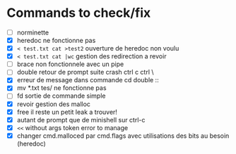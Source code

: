 # Commands to check/fix
- [ ] norminette
- [x] heredoc ne fonctionne pas
- [x] `< test.txt cat >test2` ouverture de heredoc non voulu
- [x] `< test.txt cat |wc` gestion des redirection a revoir 
- [ ] brace non fonctionnele avec un pipe 
- [ ] double retour de prompt suite crash ctrl c ctrl \
- [x] erreur de message dans commande cd double ::
- [x] mv *.txt tes/ ne fonctionne pas 
- [ ] fd sortie de commande simple
- [x] revoir gestion des malloc
- [x] free il reste un petit leak a trouver!
- [x] autant de prompt que de minishell sur ctrl-c
- [x] `<<` without args token error to manage
- [x] changer cmd.malloced par cmd.flags avec utilisations des bits au besoin (heredoc)